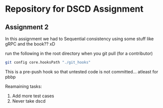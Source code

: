 # Repository for DSCD Assignment
## Assignment 2
In this assignment we had to Sequential consistency using some stuff like gRPC and the book?? xD

run the following in the root directory when you git pull (for a contributor)
```sh
git config core.hooksPath "./git_hooks"
```
This is a pre-push hook so that untested code is not committed... atleast for pbbp


Reamaining tasks:
1. Add more test cases 
2. Never take dscd
